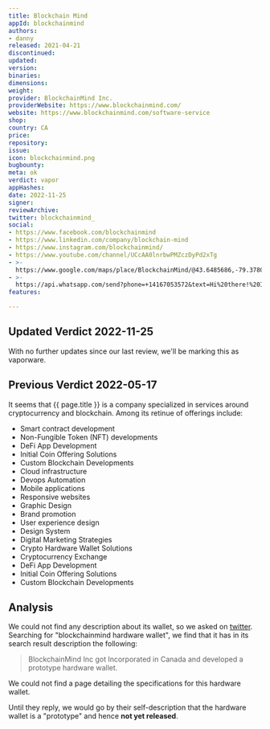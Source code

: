 ```yaml
---
title: Blockchain Mind
appId: blockchainmind
authors:
- danny
released: 2021-04-21
discontinued: 
updated: 
version: 
binaries: 
dimensions: 
weight: 
provider: BlockchainMind Inc.
providerWebsite: https://www.blockchainmind.com/
website: https://www.blockchainmind.com/software-service
shop: 
country: CA
price: 
repository: 
issue: 
icon: blockchainmind.png
bugbounty: 
meta: ok
verdict: vapor
appHashes: 
date: 2022-11-25
signer: 
reviewArchive: 
twitter: blockchainmind_
social:
- https://www.facebook.com/blockchainmind
- https://www.linkedin.com/company/blockchain-mind
- https://www.instagram.com/blockchainmind/
- https://www.youtube.com/channel/UCcAA0lnrbwPMZczDyPd2xTg
- >-
  https://www.google.com/maps/place/BlockchainMind/@43.6485686,-79.3780473,17z/data=!3m1!4b1!4m5!3m4!1s0x89d4cd7ccb1664cf:0xa20fcd79fe163a0a!8m2!3d43.6485686!4d-79.3780473
- >-
  https://api.whatsapp.com/send?phone=+14167053572&text=Hi%20there!%20I%20have%20a%20question%20:)
features: 

---
```


## Updated Verdict 2022-11-25

With no further updates since our last review, we'll be marking this as vaporware.

## Previous Verdict 2022-05-17

It seems that {{ page.title }} is a company specialized in services around cryptocurrency and blockchain. Among its retinue of offerings include: 

- Smart contract development 
- Non-Fungible Token (NFT) developments
- DeFi App Development
- Initial Coin Offering Solutions
- Custom Blockchain Developments
- Cloud infrastructure
- Devops Automation
- Mobile applications
- Responsive websites
- Graphic Design
- Brand promotion
- User experience design
- Design System
- Digital Marketing Strategies
- Crypto Hardware Wallet Solutions
- Cryptocurrency Exchange
- DeFi App Development
- Initial Coin Offering Solutions
- Custom Blockchain Developments​

## Analysis

We could not find any description about its wallet, so we asked on [twitter](https://twitter.com/BitcoinWalletz/status/1526390711293071361). Searching for "blockchainmind hardware wallet", we find that it has in its search result description the following: 

> BlockchainMind Inc got Incorporated in Canada and developed a prototype hardware wallet.

We could not find a page detailing the specifications for this hardware wallet. 

Until they reply, we would go by their self-description that the hardware wallet is a "prototype" and hence **not yet released**.
